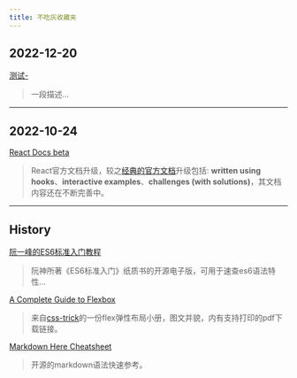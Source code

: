 ```yaml
---
title: 不吃灰收藏夹
---
```


## 2022-12-20

[测试- <Badge type="tip" text="v2" vertical="middle" />](http://baidu.com)
> 一段描述...

---

## 2022-10-24

[React Docs beta](https://beta.reactjs.org)<Badge type="tip" text="api" vertical="top" />
> React官方文档升级，较之[经典的官方文档](https://reactjs.org)升级包括: **written using hooks**、**interactive examples**、**challenges (with solutions)**，其文档内容还在不断完善中。

---

## History

[阮一峰的ES6标准入门教程](https://es6.ruanyifeng.com)<Badge type="tip" text="api" vertical="top" />
> 阮神所著《ES6标准入门》纸质书的开源电子版，可用于速查es6语法特性...

[A Complete Guide to Flexbox](https://css-tricks.com/snippets/css/a-guide-to-flexbox/)<Badge type="tip" text="css" vertical="top" />
> 来自[css-trick](https://css-tricks.com)的一份flex弹性布局小册，图文并貌，内有支持打印的pdf下载链接。

[Markdown Here Cheatsheet](https://github.com/adam-p/markdown-here/wiki/Markdown-Here-Cheatsheet#emphasis)<Badge type="tip" text="api" vertical="top" />
> 开源的markdown语法快速参考。

